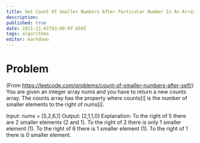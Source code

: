 ```yaml
---
title: Get Count Of Smaller Numbers After Particular Number In An Array
description: 
published: true
date: 2021-11-01T03:09:07.650Z
tags: algorithms
editor: markdown
---
```


# Problem
(From https://leetcode.com/problems/count-of-smaller-numbers-after-self/)
You are given an integer array nums and you have to return a new counts array. The counts array has the property where counts[i] is the number of smaller elements to the right of nums[i].

Input: nums = [5,2,6,1]
Output: [2,1,1,0]
Explanation:
To the right of 5 there are 2 smaller elements (2 and 1).
To the right of 2 there is only 1 smaller element (1).
To the right of 6 there is 1 smaller element (1).
To the right of 1 there is 0 smaller element.


